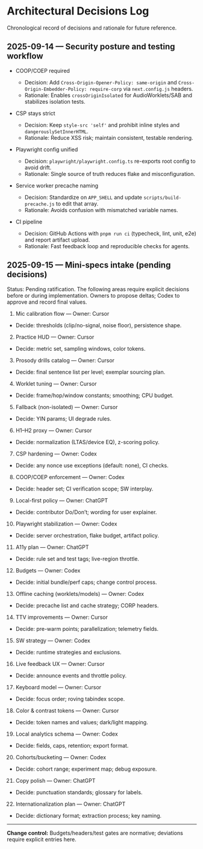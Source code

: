 # Architectural Decisions Log

Chronological record of decisions and rationale for future reference.

## 2025-09-14 — Security posture and testing workflow

- COOP/COEP required
  - Decision: Add `Cross-Origin-Opener-Policy: same-origin` and `Cross-Origin-Embedder-Policy: require-corp` via `next.config.js` headers.
  - Rationale: Enables `crossOriginIsolated` for AudioWorklets/SAB and stabilizes isolation tests.

- CSP stays strict
  - Decision: Keep `style-src 'self'` and prohibit inline styles and `dangerouslySetInnerHTML`.
  - Rationale: Reduce XSS risk; maintain consistent, testable rendering.

- Playwright config unified
  - Decision: `playwright/playwright.config.ts` re-exports root config to avoid drift.
  - Rationale: Single source of truth reduces flake and misconfiguration.

- Service worker precache naming
  - Decision: Standardize on `APP_SHELL` and update `scripts/build-precache.js` to edit that array.
  - Rationale: Avoids confusion with mismatched variable names.

- CI pipeline
  - Decision: GitHub Actions with `pnpm run ci` (typecheck, lint, unit, e2e) and report artifact upload.
  - Rationale: Fast feedback loop and reproducible checks for agents.

## 2025-09-15 — Mini-specs intake (pending decisions)

Status: Pending ratification. The following areas require explicit decisions before or during implementation. Owners to propose deltas; Codex to approve and record final values.

1) Mic calibration flow — Owner: Cursor
- Decide: thresholds (clip/no-signal, noise floor), persistence shape.

2) Practice HUD — Owner: Cursor
- Decide: metric set, sampling windows, color tokens.

3) Prosody drills catalog — Owner: Cursor
- Decide: final sentence list per level; exemplar sourcing plan.

4) Worklet tuning — Owner: Cursor
- Decide: frame/hop/window constants; smoothing; CPU budget.

5) Fallback (non-isolated) — Owner: Cursor
- Decide: YIN params; UI degrade rules.

6) H1–H2 proxy — Owner: Cursor
- Decide: normalization (LTAS/device EQ), z-scoring policy.

7) CSP hardening — Owner: Codex
- Decide: any nonce use exceptions (default: none), CI checks.

8) COOP/COEP enforcement — Owner: Codex
- Decide: header set; CI verification scope; SW interplay.

9) Local-first policy — Owner: ChatGPT
- Decide: contributor Do/Don’t; wording for user explainer.

10) Playwright stabilization — Owner: Codex
- Decide: server orchestration, flake budget, artifact policy.

11) A11y plan — Owner: ChatGPT
- Decide: rule set and test tags; live-region throttle.

12) Budgets — Owner: Codex
- Decide: initial bundle/perf caps; change control process.

13) Offline caching (worklets/models) — Owner: Codex
- Decide: precache list and cache strategy; CORP headers.

14) TTV improvements — Owner: Cursor
- Decide: pre-warm points; parallelization; telemetry fields.

15) SW strategy — Owner: Codex
- Decide: runtime strategies and exclusions.

16) Live feedback UX — Owner: Cursor
- Decide: announce events and throttle policy.

17) Keyboard model — Owner: Cursor
- Decide: focus order; roving tabindex scope.

18) Color & contrast tokens — Owner: Cursor
- Decide: token names and values; dark/light mapping.

19) Local analytics schema — Owner: Codex
- Decide: fields, caps, retention; export format.

20) Cohorts/bucketing — Owner: Codex
- Decide: cohort range; experiment map; debug exposure.

21) Copy polish — Owner: ChatGPT
- Decide: punctuation standards; glossary for labels.

22) Internationalization plan — Owner: ChatGPT
- Decide: dictionary format; extraction process; key naming.

---

**Change control:** Budgets/headers/test gates are normative; deviations require explicit entries here.

